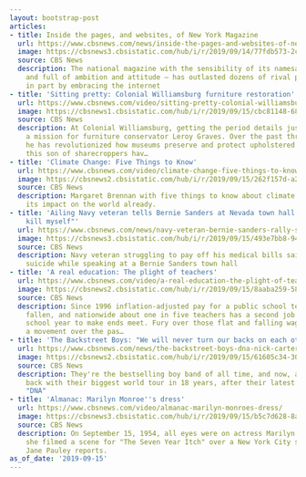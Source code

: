 ```yaml
---
layout: bootstrap-post
articles:
- title: Inside the pages, and websites, of New York Magazine
  url: https://www.cbsnews.com/news/inside-the-pages-and-websites-of-new-york-magazine/
  image: https://cbsnews3.cbsistatic.com/hub/i/r/2019/09/14/77fdb573-2ce1-4048-9bf6-2ac21ed17c95/thumbnail/1200x630g2/ea7910fb81ac1cf1a42afe3955eff57b/new-york-magazine-covers-promo.jpg
  source: CBS News
  description: The national magazine with the sensibility of its namesake city – energetic,
    and full of ambition and attitude – has outlasted dozens of rival publications,
    in part by embracing the internet
- title: 'Sitting pretty: Colonial Williamsburg furniture restoration'
  url: https://www.cbsnews.com/video/sitting-pretty-colonial-williamsburg-furniture-restoration/
  image: https://cbsnews1.cbsistatic.com/hub/i/r/2019/09/15/cbc81148-68ff-4085-9188-c6d2ad8d2208/thumbnail/1200x630/4fb176e04322d50cf4b3a2cceaf98515/0915-sunmo-colonialwilliamsburg-1933759-640x360.jpg
  source: CBS News
  description: At Colonial Williamsburg, getting the period details just right is
    a mission for furniture conservator Leroy Graves. Over the past three decades
    he has revolutionized how museums preserve and protect upholstered antiques, despite
    this son of sharecroppers hav…
- title: 'Climate Change: Five Things to Know'
  url: https://www.cbsnews.com/video/climate-change-five-things-to-know/
  image: https://cbsnews2.cbsistatic.com/hub/i/r/2019/09/15/262f157d-a24a-45b2-b5c6-1cb87b45a864/thumbnail/1200x630/5dddd8774c662a2f28a4aeb3c16644c6/ftnfivethingseyeonearth-1933746-640x360.jpg
  source: CBS News
  description: Margaret Brennan with five things to know about climate change and
    its impact on the world already.
- title: 'Ailing Navy veteran tells Bernie Sanders at Nevada town hall: "I''m gonna
    kill myself"'
  url: https://www.cbsnews.com/news/navy-veteran-bernie-sanders-rally-says-hes-going-to-take-his-life/
  image: https://cbsnews3.cbsistatic.com/hub/i/r/2019/09/15/493e7bb8-949d-4991-ba76-487df51cc0ed/thumbnail/1200x630/f512b717ae379baf445f150f9b45f47c/bernie-town-hall.jpg
  source: CBS News
  description: Navy veteran struggling to pay off his medical bills said he was contemplating
    suicide while speaking at a Bernie Sanders town hall
- title: 'A real education: The plight of teachers'
  url: https://www.cbsnews.com/video/a-real-education-the-plight-of-teachers/
  image: https://cbsnews2.cbsistatic.com/hub/i/r/2019/09/15/8aaba259-580f-423c-bc69-99d449f0c332/thumbnail/1200x630/120bfc24c626b1e5fd3bb59f368a7d63/0915-sunmo-arealeducation-1933734-640x360.jpg
  source: CBS News
  description: Since 1996 inflation-adjusted pay for a public school teacher has actually
    fallen, and nationwide about one in five teachers has a second job during the
    school year to make ends meet. Fury over those flat and falling wages helped spark
    a movement over the pas…
- title: 'The Backstreet Boys: "We will never turn our backs on each other"'
  url: https://www.cbsnews.com/news/the-backstreet-boys-dna-nick-carter-howie-dorough-brian-littrell-aj-mclean-kevin-richardson/
  image: https://cbsnews2.cbsistatic.com/hub/i/r/2019/09/15/61605c34-30c2-42b7-ac43-a317beedd3f5/thumbnail/1200x630/ee2682df409d67ceb567a6b6a9237191/sm-smith-backstreet-boys-new-01-frame-4534.jpg
  source: CBS News
  description: They're the bestselling boy band of all time, and now, as men, they're
    back with their biggest world tour in 18 years, after their latest hit album,
    "DNA"
- title: 'Almanac: Marilyn Monroe''s dress'
  url: https://www.cbsnews.com/video/almanac-marilyn-monroes-dress/
  image: https://cbsnews3.cbsistatic.com/hub/i/r/2019/09/15/b5c7d628-8a31-4a64-bd48-b6a9f5a357d3/thumbnail/1200x630/f2a001ac8436865fc5d883034922fd66/0915-sunmo-almanacmarilynmonroe-1933717-640x360.jpg
  source: CBS News
  description: On September 15, 1954, all eyes were on actress Marilyn Monroe when
    she filmed a scene for "The Seven Year Itch" over a New York City subway grate.
    Jane Pauley reports.
as_of_date: '2019-09-15'
---
```


